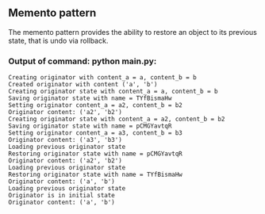 ## Memento pattern

The memento pattern provides the ability to restore an object to its previous state, that is undo via rollback.


### Output of command: python main.py:
```
Creating originator with content_a = a, content_b = b
Created originator with content ('a', 'b')
Creating originator state with content_a = a, content_b = b
Saving originator state with name = TYfBismaHw
Setting originator content_a = a2, content_b = b2
Originator content: ('a2', 'b2')
Creating originator state with content_a = a2, content_b = b2
Saving originator state with name = pCMGYavtqR
Setting originator content_a = a3, content_b = b3
Originator content: ('a3', 'b3')
Loading previous originator state
Restoring originator state with name = pCMGYavtqR
Originator content: ('a2', 'b2')
Loading previous originator state
Restoring originator state with name = TYfBismaHw
Originator content: ('a', 'b')
Loading previous originator state
Originator is in initial state
Originator content: ('a', 'b')
```